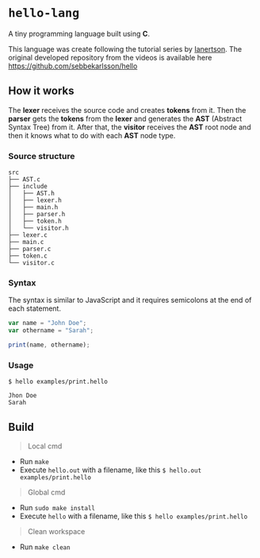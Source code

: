 # `hello-lang`

A tiny programming language built using **C**.

This language was create following the tutorial series by [Ianertson](https://www.youtube.com/@HelloWorldCode). The original developed repository from the videos is available here https://github.com/sebbekarlsson/hello


## How it works

The **lexer** receives the source code and creates **tokens** from it. Then the **parser** gets the **tokens** from the **lexer** and generates the **AST** (Abstract Syntax Tree) from it. After that, the **visitor** receives the **AST** root node and then it knows what to do with each **AST** node type.

### Source structure

```
src
├── AST.c
├── include
│   ├── AST.h
│   ├── lexer.h
│   ├── main.h
│   ├── parser.h
│   ├── token.h
│   └── visitor.h
├── lexer.c
├── main.c
├── parser.c
├── token.c
└── visitor.c
```

### Syntax

The syntax is similar to JavaScript and it requires semicolons at the end of each statement. 

```javascript
var name = "John Doe";
var othername = "Sarah";

print(name, othername);
```

### Usage

```
$ hello examples/print.hello

Jhon Doe
Sarah
```

## Build

> Local cmd

- Run `make`
- Execute `hello.out` with a filename, like this `$ hello.out examples/print.hello`

> Global cmd

- Run `sudo make install`
- Execute `hello` with a filename, like this `$ hello examples/print.hello`


> Clean workspace

- Run `make clean`